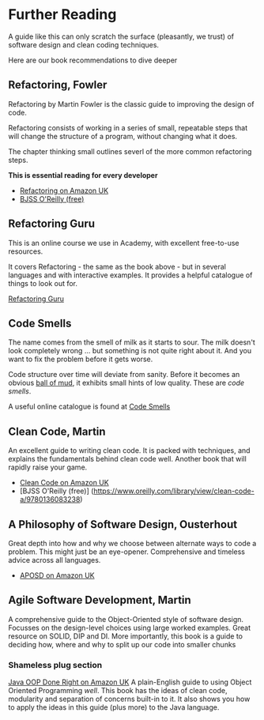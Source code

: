 # Further Reading

A guide like this can only scratch the surface (pleasantly, we trust) of software design and clean coding techniques.

Here are our book recommendations to dive deeper

## Refactoring, Fowler

Refactoring by Martin Fowler is the classic guide to improving the design of code.

Refactoring consists of working in a series of small, repeatable steps that will change the structure of a program, without changing what it does.

The chapter thinking small outlines severl of the more common refactoring steps.

**This is essential reading for every developer**

- [Refactoring on Amazon UK](https://www.amazon.co.uk/Refactoring-Improving-Existing-Addison-Wesley-Technology/dp/0134757599)
- [BJSS O'Reilly (free)](https://learning.oreilly.com/library/view/-/9780134757681/)

## Refactoring Guru

This is an online course we use in Academy, with excellent free-to-use resources.

It covers Refactoring - the same as the book above - but in several languages and with interactive examples. It provides a helpful catalogue of things to look out for.

[Refactoring Guru](https://refactoring.guru/refactoring)

## Code Smells

The name comes from the smell of milk as it starts to sour. The milk doesn't look completely wrong ... but something is not quite right about it. And you want to fix the problem before it gets worse.

Code structure over time will deviate from sanity. Before it becomes an obvious [ball of mud](https://wiki.c2.com/?BigBallOfMud), it exhibits small hints of low quality. These are _code smells_.

A useful online catalogue is found at [Code Smells](https://refactoring.guru/refactoring/smells)

## Clean Code, Martin

An excellent guide to writing clean code. It is packed with techniques, and explains the fundamentals behind clean code well. Another book that will rapidly raise your game.

- [Clean Code on Amazon UK](https://www.amazon.co.uk/Clean-Code-Handbook-Software-Craftsmanship-ebook/dp/B001GSTOAM)
- [BJSS O'Reilly (free)] (https://www.oreilly.com/library/view/clean-code-a/9780136083238)

## A Philosophy of Software Design, Ousterhout

Great depth into how and why we choose between alternate ways to code a problem. This might just be an eye-opener. Comprehensive and timeless advice across all languages.

- [APOSD on Amazon UK](https://www.amazon.co.uk/Philosophy-Software-Design-2nd/dp/173210221X)

## Agile Software Development, Martin

A comprehensive guide to the Object-Oriented style of software design. Focusses on the design-level choices using large worked examples. Great resource on SOLID, DIP and DI. More importantly, this book is a guide to deciding how, where and why to split up our code into smaller chunks

### Shameless plug section

[Java OOP Done Right on Amazon UK](https://www.amazon.co.uk/Java-OOP-Done-Right-oriented/dp/1527284441) A plain-English guide to using Object Oriented Programming _well_. This book has the ideas of clean code, modularity and separation of concerns built-in to it. It also shows you how to apply the ideas in this guide (plus more) to the Java language.
